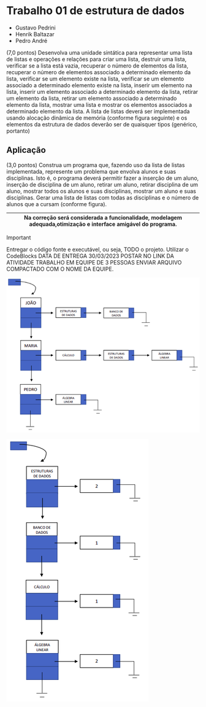 # Trabalho 01 de estrutura de dados
- Gustavo Pedrini
- Henrik Baltazar
- Pedro André 

(7,0 pontos) Desenvolva uma unidade sintática para representar uma lista de listas e operações e
relações para criar uma lista, destruir uma lista, verificar se a lista está vazia, recuperar o número de
elementos da lista, recuperar o número de elementos associado a determinado elemento da lista,
verificar se um elemento existe na lista, verificar se um elemento associado a determinado elemento
existe na lista, inserir um elemento na lista, inserir um elemento associado a determinado elemento da
lista, retirar um elemento da lista, retirar um elemento associado a determinado elemento da lista,
mostrar uma lista e mostrar os elementos associados a determinado elemento da lista.
A lista de listas deverá ser implementada usando alocação dinâmica de memória (conforme figura
seguinte) e os elementos da estrutura de dados deverão ser de quaisquer tipos (genérico, portanto)

## Aplicação
(3,0 pontos) Construa um programa que, fazendo uso da lista de listas implementada, represente um
problema que envolva alunos e suas disciplinas. Isto é, o programa deverá permitir fazer a inserção de
um aluno, inserção de disciplina de um aluno, retirar um aluno, retirar disciplina de um aluno, mostrar
todos os alunos e suas disciplinas, mostrar um aluno e suas disciplinas.
Gerar uma lista de listas com todas as disciplinas e o número de alunos que a cursam (conforme figura).


|Na correção será considerada a funcionalidade, modelagem adequada,otimização e interface amigável do programa.  |
|---------|

> [!IMPORTANT]
> Entregar o código fonte e executável, ou seja, TODO o projeto. 
> Utilizar o CodeBlocks 
> DATA DE ENTREGA 30/03/2023
> POSTAR NO LINK DA ATIVIDADE
> TRABALHO EM EQUIPE DE 3 PESSOAS
> ENVIAR ARQUIVO COMPACTADO COM O NOME DA EQUIPE.

![Lista 01 (07 pontos)](img/l1.png)

![Lista 02 (03 pontos)](img/l2.png)